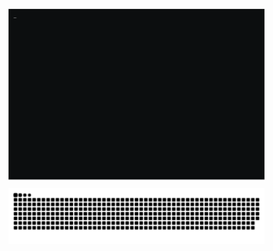 <p align="center">
  <picture>
    <source media="(prefers-color-scheme: dark)" srcset="https://raw.githubusercontent.com/AlgoOy/AlgoOy/assets/github-contribution-terminal.gif">
    <source media="(prefers-color-scheme: light)" srcset="https://raw.githubusercontent.com/AlgoOy/AlgoOy/assets/github-contribution-terminal.gif">
    <img alt="github contribution grid snake animation" src="https://raw.githubusercontent.com/AlgoOy/AlgoOy/assets/github-contribution-terminal.gif">
  </picture>
</p>

<p align="center">
    <source media="(prefers-color-scheme: dark)" srcset="https://raw.githubusercontent.com/AlgoOy/AlgoOy/output/github-contribution-grid-snake-dark.svg">
    <source media="(prefers-color-scheme: light)" srcset="https://raw.githubusercontent.com/AlgoOy/AlgoOy/output/github-contribution-grid-snake.svg">
    <img alt="github contribution grid snake animation" src="https://raw.githubusercontent.com/AlgoOy/AlgoOy/output/github-contribution-grid-snake.svg">
  </picture>
</p>
